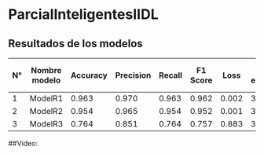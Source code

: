 # ParcialInteligentesIIDL
## Resultados de los modelos
| N° | Nombre modelo | Accuracy | Precision | Recall | F1 Score | Loss | Épocas de entrenamiento | Tiempo de respuesta |
|----|---------------|----------|-----------|--------|----------|------|------------------------|---------------------|
| 1  | ModelR1       | 0.963    | 0.970     | 0.963  | 0.962    | 0.002| 30                     | 1.556               |
| 2  | ModelR2       | 0.954    | 0.965     | 0.954  | 0.952    | 0.001| 30                     | 1.276               |
| 3  | ModelR3       | 0.764    | 0.851     | 0.764  | 0.757    | 0.883| 35                     | 2.096               |


##Video:
